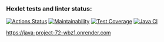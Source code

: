 ### Hexlet tests and linter status:
[![Actions Status](https://github.com/DmitryCo/java-project-72/actions/workflows/hexlet-check.yml/badge.svg)](https://github.com/DmitryCo/java-project-72/actions)
[![Maintainability](https://api.codeclimate.com/v1/badges/e552eaa07d9513ddc207/maintainability)](https://codeclimate.com/github/DmitryCo/java-project-72/maintainability)
[![Test Coverage](https://api.codeclimate.com/v1/badges/e552eaa07d9513ddc207/test_coverage)](https://codeclimate.com/github/DmitryCo/java-project-72/test_coverage)
[![Java CI](https://github.com/DmitryCo/java-project-72/actions/workflows/main.yml/badge.svg)](https://github.com/DmitryCo/java-project-72/actions/workflows/main.yml)

https://java-project-72-wbz1.onrender.com